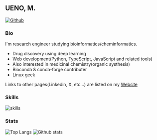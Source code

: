 ## UENO, M.

[![Github](https://img.shields.io/github/followers/eunos-1128?label=Follow&style=social)](https://github.com/eunos-1128)

### Bio
I'm research engineer studying bioinformatics/cheminformatics.

* Drug discovery using deep learning
* Web development(Python, TypeScript, JavaScript and related tools) 
* Also interested in medicinal chemistry(organic systhesis)
* Bioconda & conda-forge contributer
* Linux geek

Links to other pages(Linkedin, X, etc...) are listed on my [Website](https://eunos-1128.github.io/)

### Skills
![skills](https://skillicons.dev/icons?theme=light&perline=8&i=py,cpp,bash,ts,js,html,css,anaconda,jquery,nodejs,yarn,npm,django,flask,react,vue,sass,linux,ubuntu,debian,docker,aws,git,github,githubactions")

### Stats
![Top Langs](https://github-readme-stats.vercel.app/api/top-langs/?username=eunos-1128&hide=html)
![Github stats](https://github-readme-stats.vercel.app/api?username=eunos-1128&show_icons=true&count_private=true&line_height=40)

